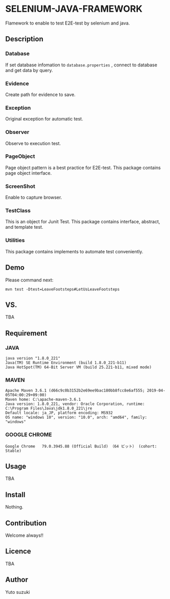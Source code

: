 SELENIUM-JAVA-FRAMEWORK
====

Flamework to enable to test E2E-test by selenium and java.

## Description
### Database
If set database infomation to `database.properties` , connect to database and get data by query.

### Evidence
Create path for evidence to save.

### Exception
Original exception for automatic test.

### Observer
Observe to execution test.

### PageObject
Page object pattern is a best practice for E2E-test. This package contains page object interface.

### ScreenShot
Enable to capture browser.

### TestClass
This is an object for Junit Test. This package contains interface, abstract, and template test.

### Utilities
This package contains implements to automate test conveniently.

## Demo
Please command next:

~~~
mvn test -Dtest=LeaveFootsteps#LetUsLeaveFootsteps
~~~

## VS.
TBA

## Requirement
### JAVA
~~~
java version "1.8.0_221"
Java(TM) SE Runtime Environment (build 1.8.0_221-b11)
Java HotSpot(TM) 64-Bit Server VM (build 25.221-b11, mixed mode)
~~~

### MAVEN
~~~
Apache Maven 3.6.1 (d66c9c0b3152b2e69ee9bac180bb8fcc8e6af555; 2019-04-05T04:00:29+09:00)
Maven home: C:\apache-maven-3.6.1
Java version: 1.8.0_221, vendor: Oracle Corporation, runtime: C:\Program Files\Java\jdk1.8.0_221\jre
Default locale: ja_JP, platform encoding: MS932
OS name: "windows 10", version: "10.0", arch: "amd64", family: "windows"
~~~

### GOOGLE CHROME
~~~
Google Chrome   79.0.3945.88 (Official Build) （64 ビット） (cohort: Stable)
~~~

## Usage
TBA

## Install
Nothing.

## Contribution
Welcome always!!

## Licence
TBA

## Author
Yuto suzuki